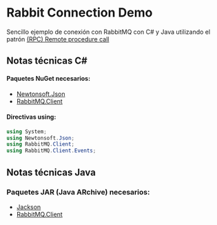 # Rabbit Connection Demo
Sencillo ejemplo de conexión con RabbitMQ con C# y Java utilizando el patrón [(RPC) Remote procedure call](https://en.wikipedia.org/wiki/Remote_procedure_call)

## 

## Notas técnicas C#
#### Paquetes NuGet necesarios:

- [Newtonsoft.Json](https://www.nuget.org/packages/Newtonsoft.Json/)
- [RabbitMQ.Client](https://www.nuget.org/packages/RabbitMQ.Client/)

#### Directivas using:
```c#
using System;
using Newtonsoft.Json;
using RabbitMQ.Client;
using RabbitMQ.Client.Events;
```

## Notas técnicas Java
### Paquetes  JAR (Java ARchive) necesarios:

- [Jackson](https://www.tutorialspoint.com/jackson/index.htm)
- [RabbitMQ.Client](http://www.rabbitmq.com/java-client.html)
